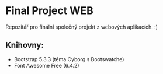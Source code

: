 # Final Project WEB
Repozitář pro finální společný projekt z webových aplikacích. :)

## Knihovny:
- Bootstrap 5.3.3 (téma Cyborg s Bootswatche)
- Font Awesome Free (6.4.2)
